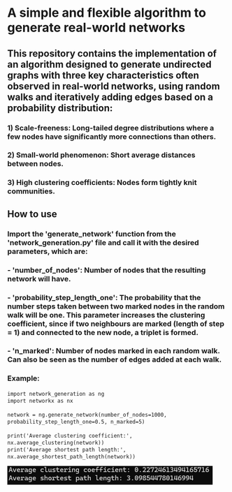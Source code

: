 # A simple and flexible algorithm to generate real-world networks

## This repository contains the implementation of an algorithm designed to generate undirected graphs with three key characteristics often observed in real-world networks, using random walks and iteratively adding edges based on a probability distribution:
### 1) Scale-freeness: Long-tailed degree distributions where a few nodes have significantly more connections than others.
### 2) Small-world phenomenon: Short average distances between nodes.
### 3) High clustering coefficients: Nodes form tightly knit communities.

## How to use
### Import the 'generate_network' function from the 'network_generation.py' file and call it with the desired parameters, which are:

### - 'number_of_nodes': Number of nodes that the resulting network will have.

### - 'probability_step_length_one': The probability that the number steps taken between two marked nodes in the random walk will be one. This parameter increases the clustering coefficient, since if two neighbours are marked (length of step = 1) and connected to the new node, a triplet is formed.

### - 'n_marked': Number of nodes marked in each random walk. Can also be seen as the number of edges added at each walk.

### Example:
```
import network_generation as ng
import networkx as nx

network = ng.generate_network(number_of_nodes=1000, probability_step_length_one=0.5, n_marked=5)

print('Average clustering coefficient:', nx.average_clustering(network))
print('Average shortest path length:', nx.average_shortest_path_length(network))
```
![example2](./images/example2.png)
